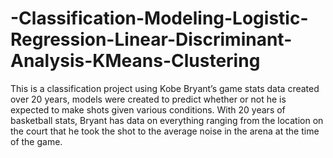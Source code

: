 # -Classification-Modeling-Logistic-Regression-Linear-Discriminant-Analysis-KMeans-Clustering
This is a classification project using Kobe Bryant’s game stats data created over 20 years, models were created to predict whether or not he is expected to make shots given various conditions. With 20 years of basketball stats, Bryant has data on everything ranging from the location on the court that he took the shot to the average noise in the arena at the time of the game. 
